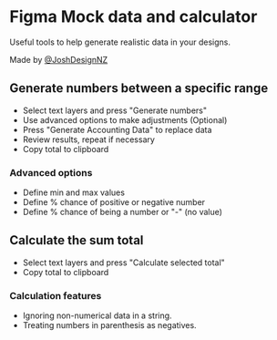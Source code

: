 # Figma Mock data and calculator
Useful tools to help generate realistic data in your designs.

Made by [@JoshDesignNZ](https://twitter.com/JoshDesignNZ) 

## Generate numbers between a specific range
* Select text layers and press "Generate numbers"
* Use advanced options to make adjustments (Optional)
* Press "Generate Accounting Data" to replace data
* Review results, repeat if necessary
* Copy total to clipboard

### Advanced options
* Define min and max values
* Define % chance of positive or negative number
* Define % chance of being a number or "-" (no value)

## Calculate the sum total
* Select text layers and press "Calculate selected total"
* Copy total to clipboard
 
### Calculation features
* Ignoring non-numerical data in a string.
* Treating numbers in parenthesis as negatives.
